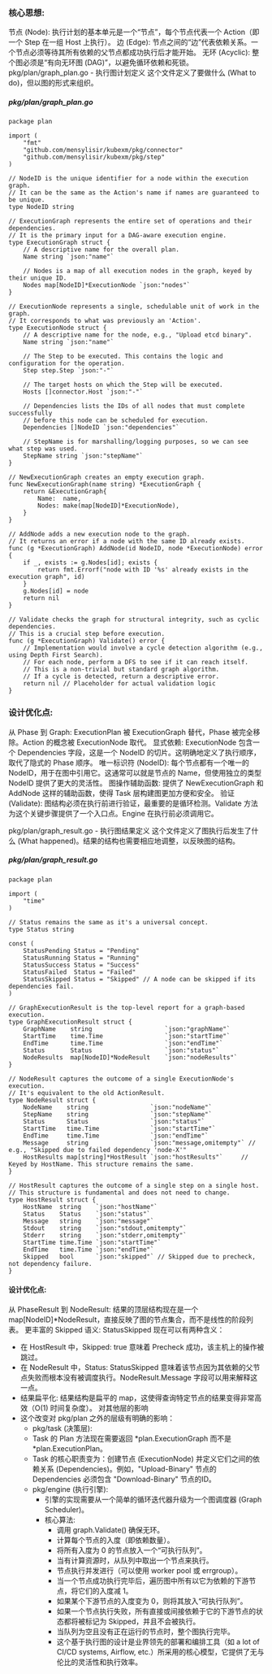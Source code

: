 ### 核心思想:
节点 (Node): 执行计划的基本单元是一个“节点”，每个节点代表一个 Action（即一个 Step 在一组 Host 上执行）。
边 (Edge): 节点之间的“边”代表依赖关系。一个节点必须等待其所有依赖的父节点都成功执行后才能开始。
无环 (Acyclic): 整个图必须是“有向无环图 (DAG)”，以避免循环依赖和死锁。
pkg/plan/graph_plan.go - 执行图计划定义
这个文件定义了要做什么 (What to do)，但以图的形式来组织。
##### pkg/plan/graph_plan.go
```aiignore
package plan

import (
	"fmt"
	"github.com/mensylisir/kubexm/pkg/connector"
	"github.com/mensylisir/kubexm/pkg/step"
)

// NodeID is the unique identifier for a node within the execution graph.
// It can be the same as the Action's name if names are guaranteed to be unique.
type NodeID string

// ExecutionGraph represents the entire set of operations and their dependencies.
// It is the primary input for a DAG-aware execution engine.
type ExecutionGraph struct {
	// A descriptive name for the overall plan.
	Name string `json:"name"`

	// Nodes is a map of all execution nodes in the graph, keyed by their unique ID.
	Nodes map[NodeID]*ExecutionNode `json:"nodes"`
}

// ExecutionNode represents a single, schedulable unit of work in the graph.
// It corresponds to what was previously an 'Action'.
type ExecutionNode struct {
	// A descriptive name for the node, e.g., "Upload etcd binary".
	Name string `json:"name"`

	// The Step to be executed. This contains the logic and configuration for the operation.
	Step step.Step `json:"-"`

	// The target hosts on which the Step will be executed.
	Hosts []connector.Host `json:"-"`

	// Dependencies lists the IDs of all nodes that must complete successfully
	// before this node can be scheduled for execution.
	Dependencies []NodeID `json:"dependencies"`

	// StepName is for marshalling/logging purposes, so we can see what step was used.
	StepName string `json:"stepName"`
}

// NewExecutionGraph creates an empty execution graph.
func NewExecutionGraph(name string) *ExecutionGraph {
	return &ExecutionGraph{
		Name:  name,
		Nodes: make(map[NodeID]*ExecutionNode),
	}
}

// AddNode adds a new execution node to the graph.
// It returns an error if a node with the same ID already exists.
func (g *ExecutionGraph) AddNode(id NodeID, node *ExecutionNode) error {
	if _, exists := g.Nodes[id]; exists {
		return fmt.Errorf("node with ID '%s' already exists in the execution graph", id)
	}
	g.Nodes[id] = node
	return nil
}

// Validate checks the graph for structural integrity, such as cyclic dependencies.
// This is a crucial step before execution.
func (g *ExecutionGraph) Validate() error {
	// Implementation would involve a cycle detection algorithm (e.g., using Depth First Search).
	// For each node, perform a DFS to see if it can reach itself.
	// This is a non-trivial but standard graph algorithm.
	// If a cycle is detected, return a descriptive error.
	return nil // Placeholder for actual validation logic
}
```
### 设计优化点:
从 Phase 到 Graph: ExecutionPlan 被 ExecutionGraph 替代，Phase 被完全移除。Action 的概念被 ExecutionNode 取代。
显式依赖: ExecutionNode 包含一个 Dependencies 字段，这是一个 NodeID 的切片。这明确地定义了执行顺序，取代了隐式的 Phase 顺序。
唯一标识符 (NodeID): 每个节点都有一个唯一的 NodeID，用于在图中引用它。这通常可以就是节点的 Name，但使用独立的类型 NodeID 提供了更大的灵活性。
图操作辅助函数: 提供了 NewExecutionGraph 和 AddNode 这样的辅助函数，使得 Task 层构建图更加方便和安全。
验证 (Validate): 图结构必须在执行前进行验证，最重要的是循环检测。Validate 方法为这个关键步骤提供了一个入口点。Engine 在执行前必须调用它。

pkg/plan/graph_result.go - 执行图结果定义
这个文件定义了图执行后发生了什么 (What happened)。结果的结构也需要相应地调整，以反映图的结构。
##### pkg/plan/graph_result.go
```aiignore
package plan

import (
	"time"
)

// Status remains the same as it's a universal concept.
type Status string

const (
	StatusPending Status = "Pending"
	StatusRunning Status = "Running"
	StatusSuccess Status = "Success"
	StatusFailed  Status = "Failed"
	StatusSkipped Status = "Skipped" // A node can be skipped if its dependencies fail.
)

// GraphExecutionResult is the top-level report for a graph-based execution.
type GraphExecutionResult struct {
	GraphName    string                    `json:"graphName"`
	StartTime    time.Time                 `json:"startTime"`
	EndTime      time.Time                 `json:"endTime"`
	Status       Status                    `json:"status"`
	NodeResults  map[NodeID]*NodeResult    `json:"nodeResults"`
}

// NodeResult captures the outcome of a single ExecutionNode's execution.
// It's equivalent to the old ActionResult.
type NodeResult struct {
	NodeName    string                 `json:"nodeName"`
	StepName    string                 `json:"stepName"`
	Status      Status                 `json:"status"`
	StartTime   time.Time              `json:"startTime"`
	EndTime     time.Time              `json:"endTime"`
	Message     string                 `json:"message,omitempty"` // e.g., "Skipped due to failed dependency 'node-X'"
	HostResults map[string]*HostResult `json:"hostResults"`     // Keyed by HostName. This structure remains the same.
}

// HostResult captures the outcome of a single step on a single host.
// This structure is fundamental and does not need to change.
type HostResult struct {
	HostName  string    `json:"hostName"`
	Status    Status    `json:"status"`
	Message   string    `json:"message"`
	Stdout    string    `json:"stdout,omitempty"`
	Stderr    string    `json:"stderr,omitempty"`
	StartTime time.Time `json:"startTime"`
	EndTime   time.Time `json:"endTime"`
	Skipped   bool      `json:"skipped"` // Skipped due to precheck, not dependency failure.
}
```
#### 设计优化点:
从 PhaseResult 到 NodeResult: 结果的顶层结构现在是一个 map[NodeID]*NodeResult，直接反映了图的节点集合，而不是线性的阶段列表。
更丰富的 Skipped 语义: StatusSkipped 现在可以有两种含义：
- 在 HostResult 中，Skipped: true 意味着 Precheck 成功，该主机上的操作被跳过。
- 在 NodeResult 中，Status: StatusSkipped 意味着该节点因为其依赖的父节点失败而根本没有被调度执行。NodeResult.Message 字段可以用来解释这一点。
- 结果扁平化: 结果结构是扁平的 map，这使得查询特定节点的结果变得非常高效（O(1) 时间复杂度）。
对其他层的影响
- 这个改变对 pkg/plan 之外的层级有明确的影响：
  - pkg/task (决策层):
  - Task 的 Plan 方法现在需要返回 *plan.ExecutionGraph 而不是 *plan.ExecutionPlan。
  - Task 的核心职责变为：创建节点 (ExecutionNode) 并定义它们之间的依赖关系 (Dependencies)。例如，"Upload-Binary" 节点的 Dependencies 必须包含 "Download-Binary" 节点的ID。
  - pkg/engine (执行引擎):
    - 引擎的实现需要从一个简单的循环迭代器升级为一个图调度器 (Graph Scheduler)。
    - 核心算法:
      - 调用 graph.Validate() 确保无环。
      - 计算每个节点的入度（即依赖数量）。
      - 将所有入度为 0 的节点放入一个“可执行队列”。
      - 当有计算资源时，从队列中取出一个节点来执行。
      - 节点执行并发进行（可以使用 worker pool 或 errgroup）。
      - 当一个节点成功执行完毕后，遍历图中所有以它为依赖的下游节点，将它们的入度减 1。
      - 如果某个下游节点的入度变为 0，则将其放入“可执行队列”。
      - 如果一个节点执行失败，所有直接或间接依赖于它的下游节点的状态都将被标记为 Skipped，并且不会被执行。
      - 当队列为空且没有正在运行的节点时，整个图执行完毕。
      - 这个基于执行图的设计是业界领先的部署和编排工具（如 a lot of CI/CD systems, Airflow, etc.）所采用的核心模型，它提供了无与伦比的灵活性和执行效率。